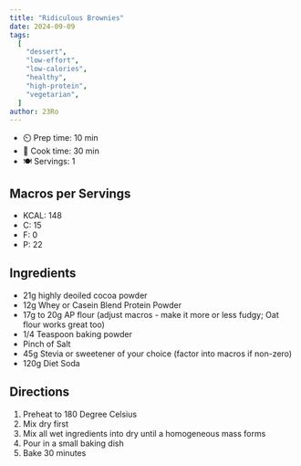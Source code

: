 ```yaml
---
title: "Ridiculous Brownies"
date: 2024-09-09
tags:
  [
    "dessert",
    "low-effort",
    "low-calories",
    "healthy",
    "high-protein",
    "vegetarian",
  ]
author: 23Ro
---
```


- ⏲️ Prep time: 10 min
- 🍳 Cook time: 30 min
- 🍽️ Servings: 1

## Macros per Servings

- KCAL: 148
- C: 15
- F: 0
- P: 22

## Ingredients

- 21g highly deoiled cocoa powder
- 12g Whey or Casein Blend Protein Powder
- 17g to 20g AP flour (adjust macros - make it more or less fudgy; Oat flour works great too)
- 1/4 Teaspoon baking powder
- Pinch of Salt
- 45g Stevia or sweetener of your choice (factor into macros if non-zero)
- 120g Diet Soda

## Directions

1. Preheat to 180 Degree Celsius
2. Mix dry first
3. Mix all wet ingredients into dry until a homogeneous mass forms
4. Pour in a small baking dish
5. Bake 30 minutes
